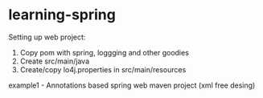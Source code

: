 learning-spring
===============

Setting up web project:
1) Copy pom with spring, loggging and other goodies
2) Create src/main/java
3) Create/copy lo4j.properties in src/main/resources

example1 - Annotations based spring web maven project (xml free desing)
